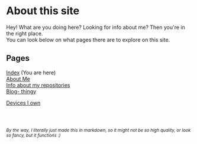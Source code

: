 <!-- THIS SITE IS LICENSED UNDER THE CIR-LICENSE. FOR MORE INFO VISIT https://github.com/Yuri010/CIR-License/
ORIGINAL CAN BE FOUND AT https://github.com/Yuri010/CIR-License/blob/main/License.md -->

# About this site
Hey! What are you doing here? Looking for info about me? Then you're in the right place.\
You can look below on what pages there are to explore on this site.

## Pages
[Index](https://yuri010.github.io/main) (You are here)\
[About Me](https://yuri010.github.io/about)\
[Info about my repositories](https://yuri010.github.io/repos)\
[Blog- thingy](https://yuri010.github.io/posts)

[Devices I own](https://yuri010.github.io/devices)



### ­
<sub>*By the way, I literally just made this in markdown, so it might not be so high quality, or look so fancy, but it functions :)*</sub>

